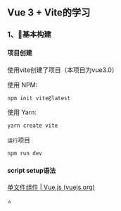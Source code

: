 ## Vue 3 + Vite的学习

### 1、🔧基本构建

#### 项目创建

使用vite创建了项目（本项目为vue3.0）

使用 NPM:

```sh
npm init vite@latest
```

使用 Yarn:

```sh
yarn create vite
```

`运行`项目

```sh
npm run dev
```

#### script setup语法

[单文件组件  | Vue.js (vuejs.org)](https://v3.cn.vuejs.org/api/sfc-script-setup.html)

:star:<script setup> 是编译语法糖

script中的代码会被编译为setup中的内容

`不同`

- 不用return声明的变量、函数...
- 不用声明导入的组件...
- 在 <script setup> 中必须使用 defineProps 和 defineEmits API 来声明 props 和 emits
- ...

